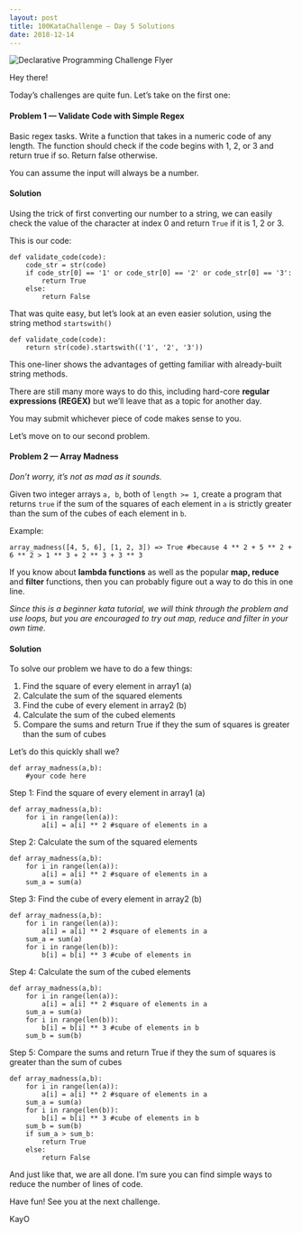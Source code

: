 ```yaml
---
layout: post
title: 100KataChallenge — Day 5 Solutions
date: 2018-12-14
---
```


![Declarative Programming Challenge Flyer](https://miro.medium.com/max/1100/0*y2nro5tmOphWECO8.png)

Hey there!

Today’s challenges are quite fun. Let’s take on the first one:

#### Problem 1 — Validate Code with Simple Regex
Basic regex tasks. Write a function that takes in a numeric code of any length. The function should
check if the code begins with 1, 2, or 3 and return true if so. Return false otherwise.

You can assume the input will always be a number.

#### Solution
Using the trick of first converting our number to a string, we can easily check the value of the character at index 0 and return `True` if it is 1, 2 or 3.

This is our code:
```
def validate_code(code):
    code_str = str(code)
    if code_str[0] == '1' or code_str[0] == '2' or code_str[0] == '3':
        return True
    else:
        return False
```

That was quite easy, but let’s look at an even easier solution, using the string method `startswith()`
```
def validate_code(code):
    return str(code).startswith(('1', '2', '3'))
```

This one-liner shows the advantages of getting familiar with already-built string methods.

There are still many more ways to do this, including hard-core **regular expressions (REGEX)** but we’ll leave that as a topic for another day.

You may submit whichever piece of code makes sense to you.

Let’s move on to our second problem.

#### Problem 2 — Array Madness
_Don’t worry, it’s not as mad as it sounds._

Given two integer arrays `a, b`, both of `length >= 1`, create a program that returns `true` if the sum of the squares of each element in `a` is strictly greater than the sum of the cubes of each element in `b`.

Example:
```
array_madness([4, 5, 6], [1, 2, 3]) => True #because 4 ** 2 + 5 ** 2 + 6 ** 2 > 1 ** 3 + 2 ** 3 + 3 ** 3
```

If you know about **lambda functions** as well as the popular **map, reduce** and **filter** functions, then you can probably figure out a way to do this in one line.

_Since this is a beginner kata tutorial, we will think through the problem and use loops, but you are encouraged to try out map, reduce and filter in your own time._

#### Solution
To solve our problem we have to do a few things:

1. Find the square of every element in array1 (a)
2. Calculate the sum of the squared elements
3. Find the cube of every element in array2 (b)
4. Calculate the sum of the cubed elements
5. Compare the sums and return True if they the sum of squares is greater than the sum of cubes

Let’s do this quickly shall we?
```
def array_madness(a,b):
    #your code here
```

Step 1: Find the square of every element in array1 (a)
```
def array_madness(a,b):
    for i in range(len(a)):
        a[i] = a[i] ** 2 #square of elements in a
```

Step 2: Calculate the sum of the squared elements
```
def array_madness(a,b):
    for i in range(len(a)):
        a[i] = a[i] ** 2 #square of elements in a
    sum_a = sum(a)
```

Step 3: Find the cube of every element in array2 (b)
```
def array_madness(a,b):
    for i in range(len(a)):
        a[i] = a[i] ** 2 #square of elements in a
    sum_a = sum(a)
    for i in range(len(b)):
        b[i] = b[i] ** 3 #cube of elements in 
```

Step 4: Calculate the sum of the cubed elements
```
def array_madness(a,b):
    for i in range(len(a)):
        a[i] = a[i] ** 2 #square of elements in a
    sum_a = sum(a)
    for i in range(len(b)):
        b[i] = b[i] ** 3 #cube of elements in b
    sum_b = sum(b)
```

Step 5: Compare the sums and return True if they the sum of squares is greater than the sum of cubes
```
def array_madness(a,b):
    for i in range(len(a)):
        a[i] = a[i] ** 2 #square of elements in a
    sum_a = sum(a)
    for i in range(len(b)):
        b[i] = b[i] ** 3 #cube of elements in b
    sum_b = sum(b)
    if sum_a > sum_b:
        return True
    else:
        return False
```

And just like that, we are all done. I’m sure you can find simple ways to reduce the number of lines of code.

Have fun! See you at the next challenge.

KayO